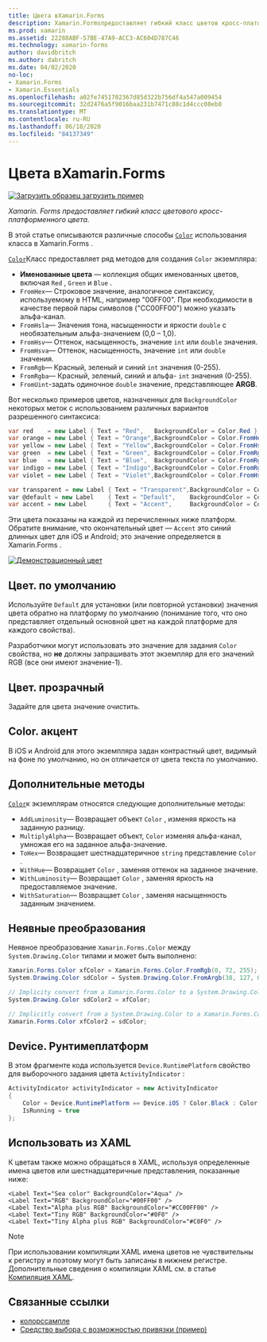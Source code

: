 ```yaml
---
title: Цвета вXamarin.Forms
description: Xamarin.Formsпредоставляет гибкий класс цветов кросс-платформенного цвета. В этой статье объясняются функциональные возможности, предоставляемые классом Color, и способы их использования.
ms.prod: xamarin
ms.assetid: 22288ABF-57BE-47A9-ACC3-AC604D787C46
ms.technology: xamarin-forms
author: davidbritch
ms.author: dabritch
ms.date: 04/02/2020
no-loc:
- Xamarin.Forms
- Xamarin.Essentials
ms.openlocfilehash: a02fe7451702367d85d322b756df4a547a009454
ms.sourcegitcommit: 32d2476a5f9016baa231b7471c88c1d4ccc08eb8
ms.translationtype: MT
ms.contentlocale: ru-RU
ms.lasthandoff: 06/18/2020
ms.locfileid: "84137349"
---
```

# <a name="colors-in-xamarinforms"></a>Цвета вXamarin.Forms

[![Загрузить образец](~/media/shared/download.png) загрузить пример](https://docs.microsoft.com/samples/xamarin/xamarin-forms-samples/workingwithcolors)

_Xamarin. Forms предоставляет гибкий класс цветового кросс-платформенного цвета._

В этой статье описываются различные способы [`Color`](xref:Xamarin.Forms.Color) использования класса в Xamarin.Forms .

[`Color`](xref:Xamarin.Forms.Color)Класс предоставляет ряд методов для создания `Color` экземпляра:

- **Именованные цвета** — коллекция общих именованных цветов, включая `Red` , `Green` и `Blue` .
- `FromHex`— Строковое значение, аналогичное синтаксису, используемому в HTML, например "00FF00". При необходимости в качестве первой пары символов ("CC00FF00") можно указать альфа-канал.
- `FromHsla`— Значения тона, насыщенности и яркости `double` с необязательным альфа-значением (0,0 – 1,0).
- `FromHsv`— Оттенок, насыщенность, значение `int` или `double` значения.
- `FromHsva`— Оттенок, насыщенность, значение `int` или `double` значения.
- `FromRgb`— Красный, зеленый и синий `int` значения (0-255).
- `FromRgba`— Красный, зеленый, синий и альфа- `int` значения (0-255).
- `FromUint`-задать одиночное `double` значение, представляющее **ARGB**.

Вот несколько примеров цветов, назначенных для `BackgroundColor` некоторых меток с использованием различных вариантов разрешенного синтаксиса:

```csharp
var red    = new Label { Text = "Red",   BackgroundColor = Color.Red };
var orange = new Label { Text = "Orange",BackgroundColor = Color.FromHex("FF6A00") };
var yellow = new Label { Text = "Yellow",BackgroundColor = Color.FromHsla(0.167, 1.0, 0.5, 1.0) };
var green  = new Label { Text = "Green", BackgroundColor = Color.FromRgb (38, 127, 0) };
var blue   = new Label { Text = "Blue",  BackgroundColor = Color.FromRgba(0, 38, 255, 255) };
var indigo = new Label { Text = "Indigo",BackgroundColor = Color.FromRgb (0, 72, 255) };
var violet = new Label { Text = "Violet",BackgroundColor = Color.FromHsla(0.82, 1, 0.25, 1) };

var transparent = new Label { Text = "Transparent",BackgroundColor = Color.Transparent };
var @default = new Label    { Text = "Default",    BackgroundColor = Color.Default };
var accent = new Label      { Text = "Accent",     BackgroundColor = Color.Accent };
```

Эти цвета показаны на каждой из перечисленных ниже платформ. Обратите внимание, что окончательный цвет — `Accent` это синий длинных цвет для iOS и Android; это значение определяется в Xamarin.Forms .

 [![Демонстрационный цвет](colors-images/colors-sml.png "Демонстрационный цвет")](colors-images/colors.png#lightbox "Демонстрационный цвет")

## <a name="colordefault"></a>Цвет. по умолчанию

Используйте `Default` для установки (или повторной установки) значения цвета обратно на платформу по умолчанию (понимание того, что оно представляет отдельный основной цвет на каждой платформе для каждого свойства).

Разработчики могут использовать это значение для задания `Color` свойства, но **не** должны запрашивать этот экземпляр для его значений RGB (все они имеют значение-1).

## <a name="colortransparent"></a>Цвет. прозрачный

Задайте для цвета значение очистить.

## <a name="coloraccent"></a>Color. акцент

В iOS и Android для этого экземпляра задан контрастный цвет, видимый на фоне по умолчанию, но он отличается от цвета текста по умолчанию.

## <a name="additional-methods"></a>Дополнительные методы

[`Color`](xref:Xamarin.Forms.Color)к экземплярам относятся следующие дополнительные методы:

- `AddLuminosity`— Возвращает объект `Color` , изменяя яркость на заданную разницу.
- `MultiplyAlpha`— Возвращает объект, `Color` изменяя альфа-канал, умножая его на заданное альфа-значение.
- `ToHex`— Возвращает шестнадцатеричное `string` представление `Color` .
- `WithHue`— Возвращает `Color` , заменяя оттенок на заданное значение.
- `WithLuminosity`— Возвращает `Color` , заменяя яркость на предоставляемое значение.
- `WithSaturation`— Возвращает `Color` , заменяя насыщенность заданным значением.

## <a name="implicit-conversions"></a>Неявные преобразования

Неявное преобразование `Xamarin.Forms.Color` между `System.Drawing.Color` типами и может быть выполнено:

```csharp
Xamarin.Forms.Color xfColor = Xamarin.Forms.Color.FromRgb(0, 72, 255);
System.Drawing.Color sdColor = System.Drawing.Color.FromArgb(38, 127, 0);

// Implicity convert from a Xamarin.Forms.Color to a System.Drawing.Color
System.Drawing.Color sdColor2 = xfColor;

// Implicitly convert from a System.Drawing.Color to a Xamarin.Forms.Color
Xamarin.Forms.Color xfColor2 = sdColor;
```

## <a name="deviceruntimeplatform"></a>Device. Рунтимеплатформ

В этом фрагменте кода используется `Device.RuntimePlatform` свойство для выборочного задания цвета `ActivityIndicator` :

```csharp
ActivityIndicator activityIndicator = new ActivityIndicator
{
    Color = Device.RuntimePlatform == Device.iOS ? Color.Black : Color.Default,
    IsRunning = true
};
```

## <a name="use-from-xaml"></a>Использовать из XAML

К цветам также можно обращаться в XAML, используя определенные имена цветов или шестнадцатеричные представления, показанные ниже:

```xaml
<Label Text="Sea color" BackgroundColor="Aqua" />
<Label Text="RGB" BackgroundColor="#00FF00" />
<Label Text="Alpha plus RGB" BackgroundColor="#CC00FF00" />
<Label Text="Tiny RGB" BackgroundColor="#0F0" />
<Label Text="Tiny Alpha plus RGB" BackgroundColor="#C0F0" />
```

> [!NOTE]
> При использовании компиляции XAML имена цветов не чувствительны к регистру и поэтому могут быть записаны в нижнем регистре. Дополнительные сведения о компиляции XAML см. в статье [Компиляция XAML](~/xamarin-forms/xaml/xamlc.md).

## <a name="related-links"></a>Связанные ссылки

- [колорссампле](https://docs.microsoft.com/samples/xamarin/xamarin-forms-samples/workingwithcolors)
- [Средство выбора с возможностью привязки (пример)](https://docs.microsoft.com/samples/xamarin/xamarin-forms-samples/userinterface-bindablepicker)
